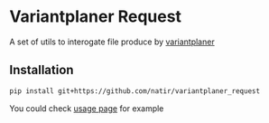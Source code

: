 # Variantplaner Request

A set of utils to interogate file produce by [variantplaner](https://github.com/natir/variantplaner)

## Installation

```bash
pip install git+https://github.com/natir/variantplaner_request
```

You could check [usage page](https://natir.github.io/variantplaner_request/usage/) for example
